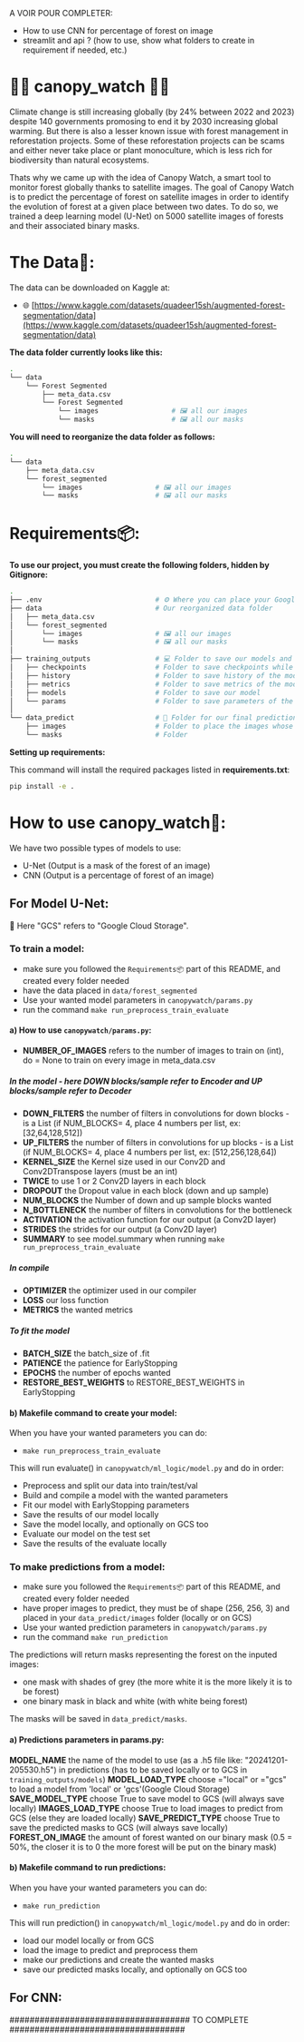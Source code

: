 
A VOIR POUR COMPLETER:
- How to use CNN for percentage of forest on image
- streamlit and api ? (how to use, show what folders to create in requirement if needed, etc.)


# 🌳🌳 canopy_watch 🌳🌳

Climate change is still increasing globally (by 24% between 2022 and 2023) despite 140 governments promosing to end it by 2030 increasing global warming.
But there is also a lesser known issue with forest management in reforestation projects. Some of these reforestation projects can be scams and either never take place or plant monoculture, which is less rich for biodiversity than natural ecosystems.

Thats why we came up with the idea of Canopy Watch, a smart tool to monitor forest globally thanks to satellite images. The goal of Canopy Watch is to predict the percentage of forest on satellite images in order to identify the evolution of forest at a given place between two dates.
To do so, we trained a deep learning model (U-Net) on 5000 satellite images of forests and their associated binary masks.

# The Data📝:

The data can be downloaded on Kaggle at:
- 🌐 [https://www.kaggle.com/datasets/quadeer15sh/augmented-forest-segmentation/data](https://www.kaggle.com/datasets/quadeer15sh/augmented-forest-segmentation/data)

**The data folder currently looks like this:**
```bash
.
└── data
    └── Forest Segmented
        ├── meta_data.csv
        └── Forest Segmented
            └── images                  # 🖼️ all our images
            └── masks                   # 🖼️ all our masks
```

**You will need to reorganize the data folder as follows:**
```bash
.
└── data
    ├── meta_data.csv
    └── forest_segmented
        └── images                  # 🖼️ all our images
        └── masks                   # 🖼️ all our masks
```

# Requirements📦:

**To use our project, you must create the following folders, hidden by Gitignore:**
```bash
.
├── .env                            # ⚙️ Where you can place your Google Cloud Storage bucket name (BUCKET_NAME =...)
├── data                            # Our reorganized data folder
│   ├── meta_data.csv
│   └── forest_segmented
│       └── images                  # 🖼️ all our images
│       └── masks                   # 🖼️ all our masks
│
├── training_outputs                # 💻 Folder to save our models and its informations
│   ├── checkpoints                 # Folder to save checkpoints while training the model
│   ├── history                     # Folder to save history of the model
│   ├── metrics                     # Folder to save metrics of the model
│   ├── models                      # Folder to save our model
│   └── params                      # Folder to save parameters of the model
│
└── data_predict                    # 🎯 Folder for our final predictions
    ├── images                      # Folder to place the images whose mask we want to predict
    └── masks                       # Folder
```

**Setting up requirements:**

This command will install the required packages listed in **requirements.txt**:
```bash
pip install -e .
```

# How to use canopy_watch🌳:

We have two possible types of models to use:
- U-Net (Output is a mask of the forest of an image)
- CNN (Output is a percentage of forest of an image)

## For Model U-Net:

📝 Here "GCS" refers to "Google Cloud Storage".

### To train a model:

- make sure you followed the `Requirements📦` part of this README, and created every folder needed
- have the data placed in `data/forest_segmented`
- Use your wanted model parameters in `canopywatch/params.py`
- run the command `make run_preprocess_train_evaluate`

#### a) How to use `canopywatch/params.py`:

- **NUMBER_OF_IMAGES** refers to the number of images to train on (int), do = None to train on every image in meta_data.csv

##### In the model - here DOWN blocks/sample refer to Encoder and UP blocks/sample refer to Decoder
- **DOWN_FILTERS** the number of filters in convolutions for down blocks - is a List (if NUM_BLOCKS= 4, place 4 numbers per list, ex: [32,64,128,512])
- **UP_FILTERS** the number of filters in convolutions for up blocks - is a List (if NUM_BLOCKS= 4, place 4 numbers per list, ex: [512,256,128,64])
- **KERNEL_SIZE** the Kernel size used in our Conv2D and Conv2DTranspose layers (must be an int)
- **TWICE** to use 1 or 2 Conv2D layers in each block
- **DROPOUT** the Dropout value in each block (down and up sample)
- **NUM_BLOCKS** the Number of down and up sample blocks wanted
- **N_BOTTLENECK** the number of filters in convolutions for the bottleneck
- **ACTIVATION** the activation function for our output (a Conv2D layer)
- **STRIDES** the strides for our output (a Conv2D layer)
- **SUMMARY** to see model.summary when running `make run_preprocess_train_evaluate`

##### In compile
- **OPTIMIZER** the optimizer used in our compiler
- **LOSS** our loss function
- **METRICS** the wanted metrics

##### To fit the model
- **BATCH_SIZE** the batch_size of .fit
- **PATIENCE** the patience for EarlyStopping
- **EPOCHS** the number of epochs wanted
- **RESTORE_BEST_WEIGHTS** to RESTORE_BEST_WEIGHTS in EarlyStopping

#### b) Makefile command to create your model:

When you have your wanted parameters you can do:
- `make run_preprocess_train_evaluate`

This will run evaluate() in `canopywatch/ml_logic/model.py` and do in order:
- Preprocess and split our data into train/test/val
- Build and compile a model with the wanted parameters
- Fit our model with EarlyStopping parameters
- Save the results of our model locally
- Save the model locally, and optionally on GCS too
- Evaluate our model on the test set
- Save the results of the evaluate locally

### To make predictions from a model:

- make sure you followed the `Requirements📦` part of this README, and created every folder needed
- have proper images to predict, they must be of shape (256, 256, 3) and placed in your `data_predict/images` folder (locally or on GCS)
- Use your wanted prediction parameters in `canopywatch/params.py`
- run the command `make run_prediction`

The predictions will return masks representing the forest on the inputed images:
- one mask with shades of grey (the more white it is the more likely it is to be forest)
- one binary mask in black and white (with white being forest)

The masks will be saved in `data_predict/masks`.

#### a) Predictions parameters in params.py:

**MODEL_NAME** the name of the model to use (as a .h5 file like: "20241201-205530.h5") in predictions (has to be saved locally or to GCS in `training_outputs/models`)
**MODEL_LOAD_TYPE** choose ="local" or ="gcs" to load a model from 'local' or 'gcs'(Google Cloud Storage)
**SAVE_MODEL_TYPE** choose True to save model to GCS (will always save locally)
**IMAGES_LOAD_TYPE** choose True to load images to predict from GCS (else they are loaded locally)
**SAVE_PREDICT_TYPE** choose True to save the predicted masks to GCS (will always save locally)
**FOREST_ON_IMAGE** the amount of forest wanted on our binary mask (0.5 = 50%, the closer it is to 0 the more forest will be put on the binary mask)

#### b) Makefile command to run predictions:

When you have your wanted parameters you can do:
- `make run_prediction`

This will run prediction() in `canopywatch/ml_logic/model.py` and do in order:
- load our model locally or from GCS
- load the image to predict and preprocess them
- make our predictions and create the wanted masks
- save our predicted masks locally, and optionally on GCS too

## For CNN:

#################################### TO COMPLETE ###################################
